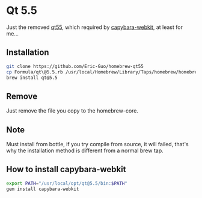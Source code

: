 # Qt 5.5

Just the removed [qt55](https://github.com/Homebrew/homebrew-core/pull/32565), which required by [capybara-webkit](https://github.com/thoughtbot/capybara-webkit), at least for me...

## Installation

```bash
git clone https://github.com/Eric-Guo/homebrew-qt55
cp Formula/qt\@5.5.rb /usr/local/Homebrew/Library/Taps/homebrew/homebrew-core/Formula/
brew install qt@5.5
```

## Remove

Just remove the file you copy to the homebrew-core.

## Note

Must install from bottle, if you try compile from source, it will failed, that's why the installation method is different from a normal brew tap.

## How to install capybara-webkit

```bash
export PATH="/usr/local/opt/qt@5.5/bin:$PATH"
gem install capybara-webkit
```
